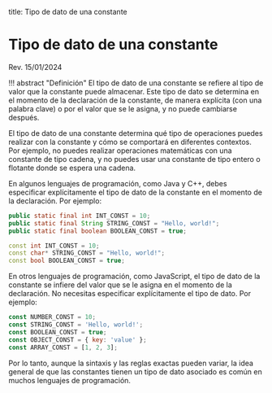 title: Tipo de dato de una constante

# Tipo de dato de una constante

<label class="revision">Rev. 15/01/2024</label>

!!! abstract "Definición"
    El tipo de dato de una constante se refiere al tipo de valor que la constante puede almacenar. Este tipo de dato se determina en el momento de la declaración de la constante, de manera explícita (con una palabra clave) o por el valor que se le asigna, y no puede cambiarse después.

El tipo de dato de una constante determina qué tipo de operaciones puedes realizar con la constante y cómo se comportará en diferentes contextos. Por ejemplo, no puedes realizar operaciones matemáticas con una constante de tipo cadena, y no puedes usar una constante de tipo entero o flotante donde se espera una cadena.

En algunos lenguajes de programación, como Java y C++, debes especificar explícitamente el tipo de dato de la constante en el momento de la declaración. Por ejemplo:

``` Java title="Java"
public static final int INT_CONST = 10;
public static final String STRING_CONST = "Hello, world!";
public static final boolean BOOLEAN_CONST = true;
```

``` C++ title="C++"
const int INT_CONST = 10;
const char* STRING_CONST = "Hello, world!";
const bool BOOLEAN_CONST = true;
```

En otros lenguajes de programación, como JavaScript, el tipo de dato de la constante se infiere del valor que se le asigna en el momento de la declaración. No necesitas especificar explícitamente el tipo de dato. Por ejemplo:

``` js title="JavaScript"
const NUMBER_CONST = 10;
const STRING_CONST = 'Hello, world!';
const BOOLEAN_CONST = true;
const OBJECT_CONST = { key: 'value' };
const ARRAY_CONST = [1, 2, 3];
```

Por lo tanto, aunque la sintaxis y las reglas exactas pueden variar, la idea general de que las constantes tienen un tipo de dato asociado es común en muchos lenguajes de programación.